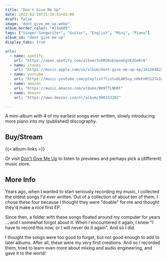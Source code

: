 ```yaml
---
title: "Don't Give Me Up"
date: 2022-02-19T15:19:53+02:00
draft: false
image: "dont_give_me_up.webp"
album_border_color: "#21a609"
tags: ["Singer-Songwriter", "Guitar", "English", "Mini", "Piano"]
album_id: "dont give me up"
display_tabs: true

urls:
  - name: spotify
    url: "https://open.spotify.com/album/3cKM30uEnpxmGgYEZGeRr6"
  - name: itunes
    url: "https://music.apple.com/us/album/dont-give-me-up-ep/1612648229"
  - name: youtube
    url: "https://music.youtube.com/playlist?list=OLAK5uy_nHxFnM312TeIuViNAreU3l8aUdh0BJtWc"
  - name: amazon
    url: "https://music.amazon.com/albums/B09TTLNDKF" 
  - name: deezer
    url: "https://www.deezer.com/nl/album/300153207"

---
```


A mini-album with 4 of my earliest songs ever written, slowly introducing more piano into my (published) discography.

## Buy/Stream

{{< album-links >}}

Or visit [Don't Give Me Up](https://distrokid.com/hyperfollow/tiamoeltroubadour/dont-give-me-up) to listen to previews and perhaps pick a (different) music store.

## More Info

Years ago, when I wanted to start seriously recording my music, I collected the oldest songs I'd ever written. Out of a collection of about ten of them, I chose these four because I thought they were "doable" for me and thought they'd make a nice first EP.

Since then, a folder with these songs floated around my computer for years ... and I somewhat forgot about it. When I encountered it again, I knew "I have to record this now, or I will never do it again". And so I did.

I thought the songs were too good to forget, but not good enough to add to later albums. After all, these were my very first creations. And so I recorded them, tried to learn even more about mixing and audio engineering, and gave it to the world!
